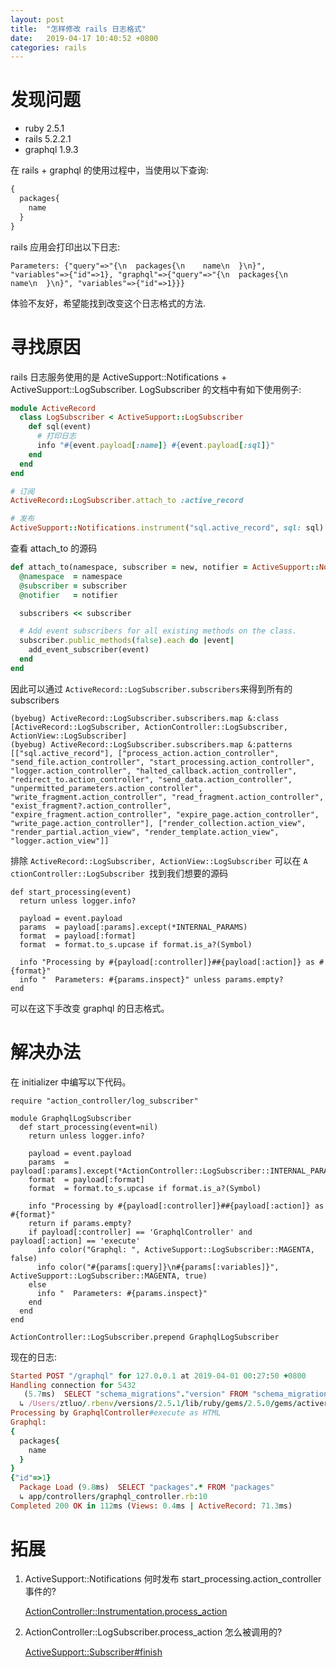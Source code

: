 ```yaml
---
layout: post
title:  "怎样修改 rails 日志格式"
date:   2019-04-17 10:40:52 +0800
categories: rails
---
```

# 发现问题
- ruby 2.5.1
- rails 5.2.2.1
- graphql 1.9.3

在 rails + graphql 的使用过程中，当使用以下查询:

```graphql
{
  packages{
    name
  }
}
```

rails 应用会打印出以下日志:

```
Parameters: {"query"=>"{\n  packages{\n    name\n  }\n}", "variables"=>{"id"=>1}, "graphql"=>{"query"=>"{\n  packages{\n    name\n  }\n}", "variables"=>{"id"=>1}}}
```

体验不友好，希望能找到改变这个日志格式的方法.

#  寻找原因

rails 日志服务使用的是 ActiveSupport::Notifications + ActiveSupport::LogSubscriber. LogSubscriber 的文档中有如下使用例子:
```ruby
module ActiveRecord
  class LogSubscriber < ActiveSupport::LogSubscriber
    def sql(event)
      # 打印日志
      info "#{event.payload[:name]} #{event.payload[:sql]}"
    end
  end
end

# 订阅
ActiveRecord::LogSubscriber.attach_to :active_record

# 发布
ActiveSupport::Notifications.instrument("sql.active_record", sql: sql)
```

查看 attach_to 的源码
```ruby
def attach_to(namespace, subscriber = new, notifier = ActiveSupport::Notifications)
  @namespace  = namespace
  @subscriber = subscriber
  @notifier   = notifier

  subscribers << subscriber

  # Add event subscribers for all existing methods on the class.
  subscriber.public_methods(false).each do |event|
    add_event_subscriber(event)
  end
end
```
因此可以通过 `ActiveRecord::LogSubscriber.subscribers`来得到所有的subscribers
```
(byebug) ActiveRecord::LogSubscriber.subscribers.map &:class
[ActiveRecord::LogSubscriber, ActionController::LogSubscriber, ActionView::LogSubscriber]
(byebug) ActiveRecord::LogSubscriber.subscribers.map &:patterns
[["sql.active_record"], ["process_action.action_controller", "send_file.action_controller", "start_processing.action_controller", "logger.action_controller", "halted_callback.action_controller", "redirect_to.action_controller", "send_data.action_controller", "unpermitted_parameters.action_controller", "write_fragment.action_controller", "read_fragment.action_controller", "exist_fragment?.action_controller", "expire_fragment.action_controller", "expire_page.action_controller", "write_page.action_controller"], ["render_collection.action_view", "render_partial.action_view", "render_template.action_view", "logger.action_view"]]
```
排除 `ActiveRecord::LogSubscriber, ActionView::LogSubscriber` 可以在 `A ctionController::LogSubscriber `找到我们想要的源码
```
def start_processing(event)
  return unless logger.info?

  payload = event.payload
  params  = payload[:params].except(*INTERNAL_PARAMS)
  format  = payload[:format]
  format  = format.to_s.upcase if format.is_a?(Symbol)

  info "Processing by #{payload[:controller]}##{payload[:action]} as #{format}"
  info "  Parameters: #{params.inspect}" unless params.empty?
end
```
可以在这下手改变 graphql 的日志格式。

# 解决办法
在 initializer 中编写以下代码。
```
require "action_controller/log_subscriber"

module GraphqlLogSubscriber
  def start_processing(event=nil)
    return unless logger.info?

    payload = event.payload
    params  = payload[:params].except(*ActionController::LogSubscriber::INTERNAL_PARAMS)
    format  = payload[:format]
    format  = format.to_s.upcase if format.is_a?(Symbol)

    info "Processing by #{payload[:controller]}##{payload[:action]} as #{format}"
    return if params.empty?
    if payload[:controller] == 'GraphqlController' and payload[:action] == 'execute'
      info color("Graphql: ", ActiveSupport::LogSubscriber::MAGENTA, false)
      info color("#{params[:query]}\n#{params[:variables]}", ActiveSupport::LogSubscriber::MAGENTA, true)
    else
      info "  Parameters: #{params.inspect}"
    end
  end
end

ActionController::LogSubscriber.prepend GraphqlLogSubscriber
```

现在的日志:
```ruby
Started POST "/graphql" for 127.0.0.1 at 2019-04-01 00:27:50 +0800
Handling connection for 5432
   (5.7ms)  SELECT "schema_migrations"."version" FROM "schema_migrations" ORDER BY "schema_migrations"."version" ASC
  ↳ /Users/ztluo/.rbenv/versions/2.5.1/lib/ruby/gems/2.5.0/gems/activerecord-5.2.2.1/lib/active_record/log_subscriber.rb:98
Processing by GraphqlController#execute as HTML
Graphql:
{
  packages{
    name
  }
}
{"id"=>1}
  Package Load (9.8ms)  SELECT "packages".* FROM "packages"
  ↳ app/controllers/graphql_controller.rb:10
Completed 200 OK in 112ms (Views: 0.4ms | ActiveRecord: 71.3ms)
```

# 拓展

1. ActiveSupport::Notifications 何时发布 start_processing.action_controller 事件的?

    [ActionController::Instrumentation.process_action](https://github.com/rails/rails/blob/b75192845a6aa89b35c857e9f3de443ae1a0fbd5/actionpack/lib/action_controller/metal/instrumentation.rb)

2. ActionController::LogSubscriber.process_action 怎么被调用的?

    [ActiveSupport::Subscriber#finish](https://github.com/rails/rails/blob/159e58fc60d612c3d5bd524c9cee0e0922132478/activesupport/lib/active_support/subscriber.rb)
